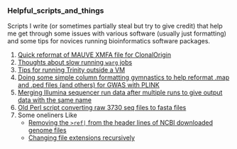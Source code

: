 ### Helpful_scripts_and_things
Scripts I write (or sometimes partially steal but try to give credit) that help me get through some issues with various software (usually just formatting) and some tips for novices running bioinformatics software packages.

1. [Quick reformat of MAUVE XMFA file for ClonalOrigin](https://github.com/hoytpr/Helpful_scripts_and_things/blob/master/MAUVE_XMFA_reformatting.md)
2. [Thoughts about slow running `warg` jobs](https://github.com/hoytpr/Helpful_scripts_and_things/blob/master/Thoughts_about_slow_`warg`_jobs.md)
3. [Tips for running Trinity outside a VM](https://github.com/hoytpr/Helpful_scripts_and_things/blob/master/Tips-for-running-Trinity-outside-a-VM.md)
4. [Doing some simple column formatting gymnastics to help reformat .map and .ped files (and others) for GWAS with PLINK]( https://github.com/hoytpr/Helpful_scripts_and_things/tree/master/GWAS_formatting)
5. [Merging Illumina sequencer run data after multiple runs to give output data with the same name](https://github.com/hoytpr/Helpful_scripts_and_things/blob/master/Merging-run-datafiles-with-same-sample-names.md)
6. [Old Perl script converting raw 3730 seq files to fasta files](https://github.com/hoytpr/Helpful_scripts_and_things/blob/master/3730_reads2fasta/seq2fasta.md)
7. Some oneliners Like 
    -   [Removing the `>ref|` from the header lines of NCBI downloaded genome files](https://github.com/hoytpr/Helpful_scripts_and_things/blob/master/oneliners/removing-ref-from-ncbi-fasta-files.md)
    -    [Changing file extensions recursively](https://github.com/hoytpr/Helpful_scripts_and_things/blob/master/oneliners/New-HPC-scheduler-pbs2sbatch.md)
